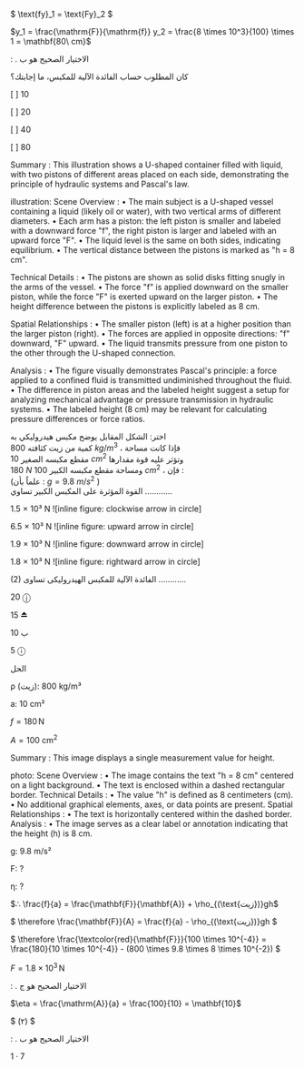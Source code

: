 $ \text{fy}_1 = \text{Fy}_2 $ <!-- text, from page 0 (l=0.036,t=0.042,r=0.184,b=0.118), with ID b67aea4b-2eb2-4dcb-8571-39589c47941e -->

$y_1 = \frac{\mathrm{F}}{\mathrm{f}} y_2 = \frac{8 \times 10^3}{100} \times 1 = \mathbf{80\ cm}$ <!-- text, from page 0 (l=0.372,t=0.065,r=0.692,b=0.110), with ID b108bc0c-195f-4359-a384-1a2c7af9e118 -->

: . الاختيار الصحيح هو ب <!-- text, from page 0 (l=0.644,t=0.124,r=0.870,b=0.153), with ID 19c30720-8ff7-43b4-87f3-24d38269e975 -->

كان المطلوب حساب الفائدة الآلية للمكبس، ما إجابتك؟

[ ] 10

[ ] 20

[ ] 40

[ ] 80 <!-- text, from page 0 (l=0.084,t=0.159,r=0.896,b=0.235), with ID 276ed9b0-3775-4431-a80d-adb66716631b -->

Summary : This illustration shows a U-shaped container filled with liquid, with two pistons of different areas placed on each side, demonstrating the principle of hydraulic systems and Pascal's law.

illustration:
Scene Overview :
  • The main subject is a U-shaped vessel containing a liquid (likely oil or water), with two vertical arms of different diameters.
  • Each arm has a piston: the left piston is smaller and labeled with a downward force "f", the right piston is larger and labeled with an upward force "F".
  • The liquid level is the same on both sides, indicating equilibrium.
  • The vertical distance between the pistons is marked as "h = 8 cm".

Technical Details :
  • The pistons are shown as solid disks fitting snugly in the arms of the vessel.
  • The force "f" is applied downward on the smaller piston, while the force "F" is exerted upward on the larger piston.
  • The height difference between the pistons is explicitly labeled as 8 cm.

Spatial Relationships :
  • The smaller piston (left) is at a higher position than the larger piston (right).
  • The forces are applied in opposite directions: "f" downward, "F" upward.
  • The liquid transmits pressure from one piston to the other through the U-shaped connection.

Analysis :
  • The figure visually demonstrates Pascal's principle: a force applied to a confined fluid is transmitted undiminished throughout the fluid.
  • The difference in piston areas and the labeled height suggest a setup for analyzing mechanical advantage or pressure transmission in hydraulic systems.
  • The labeled height (8 cm) may be relevant for calculating pressure differences or force ratios. <!-- figure, from page 0 (l=0.072,t=0.289,r=0.290,b=0.450), with ID 785b55be-b6d9-49b0-9a11-bdee6864f9ff -->

اختر: الشكل المقابل يوضح مكبس هيدروليكي به  
كمية من زيت كثافته  $800 \ kg/m^3$ ، فإذا كانت مساحة  
مقطع مكبسه الصغير $10 \ cm^2$ وتؤثر عليه قوة مقدارها  
$180 \ N$ ومساحة مقطع مكبسه الكبير $100 \ cm^2$ ، فإن :  
(علماً بأن : $g = 9.8 \ m/s^2$ )  
القوة المؤثرة على المكبس الكبير تساوي ............ <!-- text, from page 0 (l=0.433,t=0.280,r=0.926,b=0.465), with ID b084f123-2822-4312-8366-7ee9d4c13268 -->

1.5 × 10³ N ![inline figure: clockwise arrow in circle]

6.5 × 10³ N ![inline figure: upward arrow in circle]

1.9 × 10³ N ![inline figure: downward arrow in circle]

1.8 × 10³ N ![inline figure: rightward arrow in circle] <!-- text, from page 0 (l=0.365,t=0.477,r=0.851,b=0.547), with ID 133c53e8-d48c-463a-8f4f-2bcb3629d9eb -->

(2) الفائدة الآلية للمكبس الهيدروليكى تساوى ............ <!-- text, from page 0 (l=0.404,t=0.555,r=0.855,b=0.583), with ID e489b768-34c1-4482-8c87-b166ece65f28 -->

20 ⓙ <!-- text, from page 0 (l=0.281,t=0.589,r=0.347,b=0.614), with ID 627bfcad-f1bb-4f34-aee0-22f999d1a5b1 -->

15 ⏏️ <!-- text, from page 0 (l=0.448,t=0.588,r=0.517,b=0.616), with ID f1a4f32a-f295-42fb-bd6c-f7ef1fe4065d -->

10 ب <!-- text, from page 0 (l=0.623,t=0.589,r=0.691,b=0.617), with ID 5af9e661-2fc4-49cb-977a-a93eb770b7ec -->

5 ⓘ <!-- text, from page 0 (l=0.771,t=0.591,r=0.828,b=0.616), with ID ee841863-a47e-4104-ba39-7821508bd842 -->

الحل <!-- text, from page 0 (l=0.824,t=0.624,r=0.920,b=0.648), with ID 2850d6c7-ce59-48af-b352-29c4e37db2b8 -->

ρ (زيت): 800 kg/m³

a: 10 cm² <!-- text, from page 0 (l=0.078,t=0.657,r=0.403,b=0.697), with ID 5eac691d-f0db-4a55-aaf6-7078ce744bef -->

$f = 180\,\mathrm{N}$ <!-- text, from page 0 (l=0.410,t=0.657,r=0.528,b=0.699), with ID 41fe1ec1-a099-4214-933b-29ed4cf9ebd9 -->

$A = 100\ \mathrm{cm}^2$ <!-- text, from page 0 (l=0.532,t=0.658,r=0.675,b=0.698), with ID 7edb49a8-26e4-426a-ae7c-ad5fc8cf6e31 -->

Summary : This image displays a single measurement value for height.

photo:
Scene Overview :
  • The image contains the text "h = 8 cm" centered on a light background.
  • The text is enclosed within a dashed rectangular border.
Technical Details :
  • The value "h" is defined as 8 centimeters (cm).
  • No additional graphical elements, axes, or data points are present.
Spatial Relationships :
  • The text is horizontally centered within the dashed border.
Analysis :
  • The image serves as a clear label or annotation indicating that the height (h) is 8 cm. <!-- figure, from page 0 (l=0.683,t=0.659,r=0.788,b=0.698), with ID 7194dc62-dc4f-43dc-8e52-c8a52ceaaee6 -->

g: 9.8 m/s²

F: ?

η: ? <!-- text, from page 0 (l=0.078,t=0.701,r=0.367,b=0.737), with ID e3784311-b857-4163-9ba3-9ebf1e46f2a4 -->

$∴ \frac{f}{a} = \frac{\mathbf{F}}{\mathbf{A}} + \rho_{(\text{زيت})}gh$ <!-- text, from page 0 (l=0.078,t=0.733,r=0.280,b=0.772), with ID ceb6104d-162e-43ad-8dda-da9d80c7935b -->

$ \therefore \frac{\mathbf{F}}{A} = \frac{f}{a} - \rho_{(\text{زيت})}gh $ <!-- text, from page 0 (l=0.461,t=0.735,r=0.660,b=0.772), with ID 44a66781-7d3c-4de9-8196-f85b391082ea -->

$ \therefore \frac{\textcolor{red}{\mathbf{F}}}{100 \times 10^{-4}} = \frac{180}{10 \times 10^{-4}} - (800 \times 9.8 \times 8 \times 10^{-2}) $ <!-- text, from page 0 (l=0.079,t=0.777,r=0.548,b=0.820), with ID 2d5b78b4-3a36-4a57-8cd5-1429e7383be5 -->

$F = 1.8 \times 10^3\,\text{N}$ <!-- text, from page 0 (l=0.654,t=0.782,r=0.817,b=0.809), with ID 44038f01-41b8-4918-9aa6-5a7409f7768d -->

: . الاختيار الصحيح هو ج <!-- text, from page 0 (l=0.646,t=0.814,r=0.869,b=0.843), with ID f6e5f5e0-e9aa-4be0-a8ca-537637506711 -->

$\eta = \frac{\mathrm{A}}{a} = \frac{100}{10} = \mathbf{10}$ <!-- text, from page 0 (l=0.072,t=0.843,r=0.260,b=0.885), with ID d2236436-5f31-4ead-97bb-5b65dc91d92d -->

$ (۲) $ <!-- text, from page 0 (l=0.859,t=0.855,r=0.896,b=0.881), with ID 37427ad6-1908-4115-9dad-fb1df85fa1d0 -->

: . الاختيار الصحيح هو  ب <!-- text, from page 0 (l=0.646,t=0.887,r=0.864,b=0.915), with ID 9c667f15-092b-40f9-934c-9d39b9ad8d93 -->

$1 \cdot 7$ <!-- marginalia, from page 0 (l=0.082,t=0.937,r=0.122,b=0.957), with ID 7a4a78c5-9886-44ad-8368-dff605af81c3 -->
